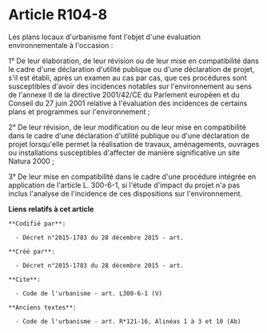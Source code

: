# Article R104-8

Les plans locaux d'urbanisme font l'objet d'une évaluation environnementale à l'occasion : 

1° De leur élaboration, de leur révision ou de leur mise en compatibilité dans le cadre d'une déclaration d'utilité publique
ou d'une déclaration de projet, s'il est établi, après un examen au cas par cas, que ces procédures sont susceptibles d'avoir
des incidences notables sur l'environnement au sens de l'annexe II de la directive 2001/42/CE du Parlement européen et du
Conseil du 27 juin 2001 relative à l'évaluation des incidences de certains plans et programmes sur l'environnement ; 

2° De leur révision, de leur modification ou de leur mise en compatibilité dans le cadre d'une déclaration d'utilité publique
ou d'une déclaration de projet lorsqu'elle permet la réalisation de travaux, aménagements, ouvrages ou installations
susceptibles d'affecter de manière significative un site Natura 2000 ; 

3° De leur mise en compatibilité dans le cadre d'une procédure intégrée en application de l'article L. 300-6-1, si l'étude
d'impact du projet n'a pas inclus l'analyse de l'incidence de ces dispositions sur l'environnement.

**Liens relatifs à cet article**

	**Codifié par**:

	  - Décret n°2015-1783 du 28 décembre 2015 - art.

	**Créé par**:

	  - Décret n°2015-1783 du 28 décembre 2015 - art.

	**Cite**:

	  - Code de l'urbanisme - art. L300-6-1 (V)

	**Anciens textes**:

	  - Code de l'urbanisme - art. R*121-16, Alinéas 1 à 3 et 10 (Ab)
